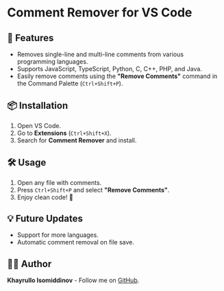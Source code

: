 # Comment Remover for VS Code

## 🚀 Features
- Removes single-line and multi-line comments from various programming languages.
- Supports JavaScript, TypeScript, Python, C, C++, PHP, and Java.
- Easily remove comments using the **"Remove Comments"** command in the Command Palette (`Ctrl+Shift+P`).

## 📦 Installation
1. Open VS Code.
2. Go to **Extensions** (`Ctrl+Shift+X`).
3. Search for **Comment Remover** and install.

## 🛠 Usage
1. Open any file with comments.
2. Press `Ctrl+Shift+P` and select **"Remove Comments"**.
3. Enjoy clean code! 🚀

## 💡 Future Updates
- Support for more languages.
- Automatic comment removal on file save.

## 👨‍💻 Author
**Khayrullo Isomiddinov** - Follow me on [GitHub](https://github.com/khayrullo-isomiddinov).
